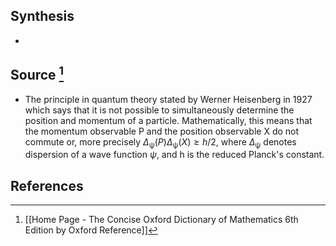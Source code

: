 ## Synthesis
- 
## Source [^1]
- The principle in quantum theory stated by Werner Heisenberg in 1927 which says that it is not possible to simultaneously determine the position and momentum of a particle. Mathematically, this means that the momentum observable P and the position observable X do not commute or, more precisely $\Delta_\uppsi(P)\Delta_\uppsi(X) \ge h/2$, where $\Delta_\uppsi$ denotes dispersion of a wave function $\psi$, and h is the reduced Planck's constant.
## References

[^1]: [[Home Page - The Concise Oxford Dictionary of Mathematics 6th Edition by Oxford Reference]]